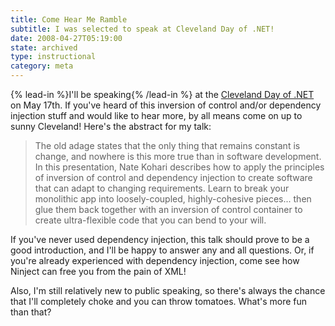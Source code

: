 ```yaml
---
title: Come Hear Me Ramble
subtitle: I was selected to speak at Cleveland Day of .NET!
date: 2008-04-27T05:19:00
state: archived
type: instructional
category: meta
---
```


{% lead-in %}I'll be speaking{% /lead-in %} at the [Cleveland Day of .NET](http://www.clevelanddodn.org/) on May 17th. If you've heard of this inversion of control and/or dependency injection stuff and would like to hear more, by all means come on up to sunny Cleveland! Here's the abstract for my talk:

> The old adage states that the only thing that remains constant is change, and nowhere is this more true than in software development. In this presentation, Nate Kohari describes how to apply the principles of inversion of control and dependency injection to create software that can adapt to changing requirements. Learn to break your monolithic app into loosely-coupled, highly-cohesive pieces... then glue them back together with an inversion of control container to create ultra-flexible code that you can bend to your will.

If you've never used dependency injection, this talk should prove to be a good introduction, and I'll be happy to answer any and all questions. Or, if you're already experienced with dependency injection, come see how Ninject can free you from the pain of XML!

Also, I'm still relatively new to public speaking, so there's always the chance that I'll completely choke and you can throw tomatoes. What's more fun than that?
